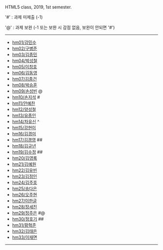 HTML5 class, 2019, 1st semester.

'#' : 과제 미제출 (-1)

'@' : 과제 보완 (-1 또는 보완 시 감점 없음, 보완이 안되면 '#')

***
- [hm01/강민수](https://github.com/kangminsooKMS/hm01)
- [hm02/구병준](https://github.com/GubyeongJun/hm02)
- [hm03/김종민](https://github.com/ghs1472/hm03)
- [hm04/박성철](https://github.com/parkseongcheol/hm04)
- [hm05/이창호](https://github.com/lchho96/hm05)
- [hm06/김동영](https://github.com/badaral/hm06)
- [hm07/김종건](https://github.com/kjg9704/hm07)
- [hm08/박승훈](https://github.com/wirrinomp12/hm08) 
- [hm09/손성빈](https://github.com/ijseongbin/hm09) @
- [hm10/손지석](https://github.com/SonJiSeok8904/hm10) #
- [hm11/안예찬](https://github.com/dksdpcks1/hm11) 
- [hm12/양성철](https://github.com/YANGSUNGCHUL/hm12)
- [hm13/유종인](https://github.com/yujongin/hm13)
- [hm14/차유신](https://github.com/Usin96/hm14) ^
- [hm15/강현이](https://github.com/Hyeonyi9081/hm15) 
- [hm16/김경미](https://github.com/kyungmi0120/hm16)
- [hm17/김경영](https://github.com/IjuHM17/hm17) ##
- [hm18/김규년](https://github.com/kgn4746/hm18)
- [hm19/김수정](https://github.com/aaaa/hm19) ##
- [hm20/김영록](https://github.com/septempeccatis/hm20)
- [hm21/김예원](https://github.com/yewon1621/hm21)
- [hm22/김유빈](https://github.com/kybb0709/hm22)
- [hm23/김정인](https://github.com/ruby723/hm23)
- [hm24/김주호](https://github.com/juhokim121/hm24)
- [hm25/송다은](https://github.com/daeun99/hm25) 
- [hm26/오주현](https://github.com/wngus0317/hm26)
- [hm27/이한글](https://github.com/hangle9449/hm27) 
- [hm28/장세진](https://github.com/sejin573/hm28)
- [hm29/정주은](https://github.com/jueun111/hm29) #@
- [hm30/정호기](https://github.com/aaaa/hm30) ##
- [hm31/황혁준](https://github.com/FL08/HM31) 
- [hm32/김태은](https://github.com/appekm/hm32)
- [hm33/이재면](https://github.com/JaeMyeon/hm33)
***

